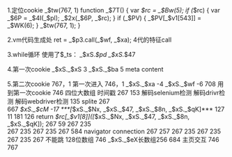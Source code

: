 1.定位cookie
_$tw(767, 1)
function _$7T() {
        var _$rc = _$Bw(5);
        if (_$rc) {
            var _$6P = _$4I(_$pl);
            _$2x(_$6P, _$rc);
        }
        if (_$PV) {
            _$PV[_$v1[543]] = _$WK(6);
        }
        _$tw(767, 1);
    }

2.vm代码生成处
ret = _$p3.call(_$wf, _$xa); 4代的特征call

3.while循环
使用了$_ts：
_$xS._$pd
_$xS._$47

4.第一次cookie
_$xS._$xS  3
_$xS._$ba  5
meta content

5.第二次cookie
767，1 第一次进入
746，1 _$xS._$xa  -4  _$xS._$wf -6
708  用到第一次cookie
746  四位大数组 时间戳
267
153  解码selenium检测 解码drivr检测 解码webdriver检测
135  splite
267  
667  _$xS._$cM -17
***[_$xS._$Nx, _$xS._$47, _$xS._$8n, _$xS._$qK]***
127    11    181    126
return _$rc[_$v1[8]]([_$xS._$Nx, _$xS._$47, _$xS._$8n, _$xS._$qK]);
267
59
267
235  
267
235
267
235
267
584  navigator connection
267
257
267
235
267
235
267
235
267  不能跳 128位数组
746  _$xS._$eX长数组256
684  主页交互
746
767